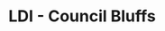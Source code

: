 ---
title: "LDI - Council Bluffs"
url: /council-bluffs/ldi-council-bluffs-mcpherson-avenue/
shop: agrarian
---